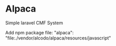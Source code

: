 # Alpaca
Simple laravel CMF System

Add npm package file:
 "alpaca": "file:./vendor/alcodo/alpaca/resources/javascript"